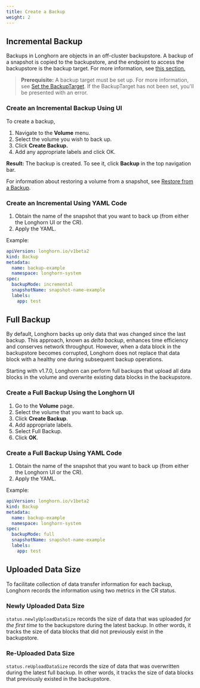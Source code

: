 ```yaml
---
title: Create a Backup
weight: 2
---
```


## Incremental Backup
Backups in Longhorn are objects in an off-cluster backupstore. A backup of a snapshot is copied to the backupstore, and the endpoint to access the backupstore is the backup target. For more information, see [this section.](../../../concepts/#31-how-backups-work)

> **Prerequisite:** A backup target must be set up. For more information, see [Set the BackupTarget](../set-backup-target). If the BackupTarget has not been set, you'll be presented with an error.

### Create an Incremental Backup Using UI
To create a backup,

1. Navigate to the **Volume** menu.
2. Select the volume you wish to back up.
3. Click **Create Backup.**
4. Add any appropriate labels and click OK.

**Result:** The backup is created. To see it, click **Backup** in the top navigation bar.

For information about restoring a volume from a snapshot, see [Restore from a Backup](../restore-from-a-backup).

### Create an Incremental Using YAML Code

1. Obtain the name of the snapshot that you want to back up (from either the Longhorn UI or the CR).
2. Apply the YAML.

Example:

```yaml
apiVersion: longhorn.io/v1beta2
kind: Backup
metadata:
  name: backup-example
  namespace: longhorn-system
spec:
  backupMode: incremental
  snapshotName: snapshot-name-example
  labels:
    app: test
```

## Full Backup

By default, Longhorn backs up only data that was changed since the last backup. This approach, known as *delta backup*, enhances time efficiency and conserves network throughput. However, when a data block in the backupstore becomes corrupted, Longhorn does not replace that data block with a healthy one during subsequent backup operations.

Starting with v1.7.0, Longhorn can perform full backups that upload all data blocks in the volume and overwrite existing data blocks in the backupstore.

### Create a Full Backup Using the Longhorn UI
1. Go to the **Volume** page.
2. Select the volume that you want to back up.
3. Click **Create Backup**.
4. Add appropriate labels.
5. Select Full Backup.
6. Click **OK**.

### Create a Full Backup Using YAML Code
1. Obtain the name of the snapshot that you want to back up (from either the Longhorn UI or the CR).
2. Apply the YAML.

Example:

```yaml
apiVersion: longhorn.io/v1beta2
kind: Backup
metadata:
  name: backup-example
  namespace: longhorn-system
spec:
  backupMode: full
  snapshotName: snapshot-name-example
  labels:
    app: test
```

## Uploaded Data Size

To facilitate collection of data transfer information for each backup, Longhorn records the information using two metrics in the CR status.

### Newly Uploaded Data Size
`status.newlyUploadDataSize` records the size of data that was uploaded *for the first time* to the backupstore during the latest backup. In other words, it tracks the size of data blocks that did not previously exist in the backupstore.

### Re-Uploaded Data Size
`status.reUploadDataSize` records the size of data that was overwritten during the latest full backup. In other words, it tracks the size of data blocks that previously existed in the backupstore.
